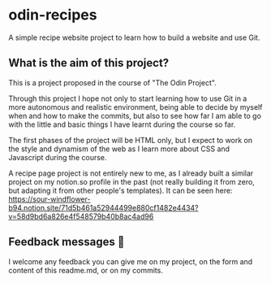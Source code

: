 # odin-recipes
A simple recipe website project to learn how to build a website and use Git. 

## What is the aim of this project?
This is a project proposed in the course of "The Odin Project".

Through this project I hope not only to start learning how to use Git in a more autonomous and realistic environment, being able to decide by myself when and how to make the commits, but also to see how far I am able to go with the little and basic things I have learnt during the course so far.

The first phases of the project will be HTML only, but I expect to work on the style and dynamism of the web as I learn more about CSS and Javascript during the course.

A recipe page project is not entirely new to me, as I already built a similar project on my notion.so profile in the past (not really building it from zero, but adapting it from other people's templates). It can be seen here: https://sour-windflower-b94.notion.site/71d5b461a52944499e880cf1482e4434?v=58d9bd6a826e4f548579b40b8ac4ad96 

## Feedback messages 🎁
I welcome any feedback you can give me on my project, on the form and content of this readme.md, or on my commits.


